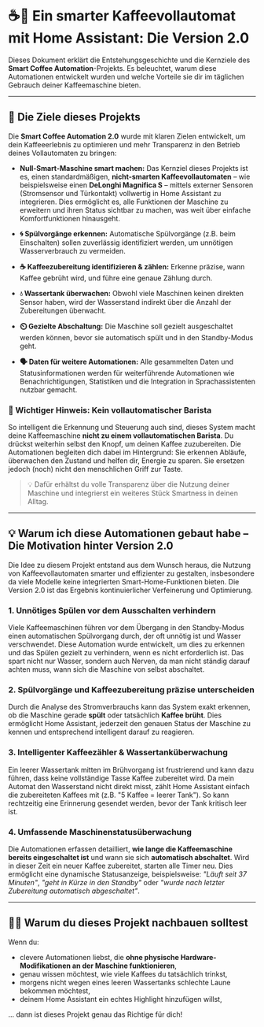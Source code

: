 # ☕️🤖 Ein smarter Kaffeevollautomat mit Home Assistant: Die Version 2.0

Dieses Dokument erklärt die Entstehungsgeschichte und die Kernziele des **Smart Coffee Automation**-Projekts. Es beleuchtet, warum diese Automationen entwickelt wurden und welche Vorteile sie dir im täglichen Gebrauch deiner Kaffeemaschine bieten.

---

## 🎯 Die Ziele dieses Projekts

Die **Smart Coffee Automation 2.0** wurde mit klaren Zielen entwickelt, um dein Kaffeeerlebnis zu optimieren und mehr Transparenz in den Betrieb deines Vollautomaten zu bringen:

* **Null-Smart-Maschine smart machen:** Das Kernziel dieses Projekts ist es, einen standardmäßigen, **nicht-smarten Kaffeevollautomaten** – wie beispielsweise einen **DeLonghi Magnifica S** – mittels externer Sensoren (Stromsensor und Türkontakt) vollwertig in Home Assistant zu integrieren. Dies ermöglicht es, alle Funktionen der Maschine zu erweitern und ihren Status sichtbar zu machen, was weit über einfache Komfortfunktionen hinausgeht.

* **🌀 Spülvorgänge erkennen:** Automatische Spülvorgänge (z.B. beim Einschalten) sollen zuverlässig identifiziert werden, um unnötigen Wasserverbrauch zu vermeiden.

* **☕ Kaffeezubereitung identifizieren & zählen:** Erkenne präzise, wann Kaffee gebrüht wird, und führe eine genaue Zählung durch.

* **💧 Wassertank überwachen:** Obwohl viele Maschinen keinen direkten Sensor haben, wird der Wasserstand indirekt über die Anzahl der Zubereitungen überwacht.

* **⏲️ Gezielte Abschaltung:** Die Maschine soll gezielt ausgeschaltet werden können, bevor sie automatisch spült und in den Standby-Modus geht.

* **🗣️ Daten für weitere Automationen:** Alle gesammelten Daten und Statusinformationen werden für weiterführende Automationen wie Benachrichtigungen, Statistiken und die Integration in Sprachassistenten nutzbar gemacht.

### 🚫 Wichtiger Hinweis: Kein vollautomatischer Barista

So intelligent die Erkennung und Steuerung auch sind, dieses System macht deine Kaffeemaschine **nicht zu einem vollautomatischen Barista**. Du drückst weiterhin selbst den Knopf, um deinen Kaffee zuzubereiten. Die Automationen begleiten dich dabei im Hintergrund: Sie erkennen Abläufe, überwachen den Zustand und helfen dir, Energie zu sparen. Sie ersetzen jedoch (noch) nicht den menschlichen Griff zur Taste.

> 💡 Dafür erhältst du volle Transparenz über die Nutzung deiner Maschine und integrierst ein weiteres Stück Smartness in deinen Alltag.

---

## 💡 Warum ich diese Automationen gebaut habe – Die Motivation hinter Version 2.0

Die Idee zu diesem Projekt entstand aus dem Wunsch heraus, die Nutzung von Kaffeevollautomaten smarter und effizienter zu gestalten, insbesondere da viele Modelle keine integrierten Smart-Home-Funktionen bieten. Die Version 2.0 ist das Ergebnis kontinuierlicher Verfeinerung und Optimierung.

### 1. **Unnötiges Spülen vor dem Ausschalten verhindern**

Viele Kaffeemaschinen führen vor dem Übergang in den Standby-Modus einen automatischen Spülvorgang durch, der oft unnötig ist und Wasser verschwendet. Diese Automation wurde entwickelt, um dies zu erkennen und das Spülen gezielt zu verhindern, wenn es nicht erforderlich ist. Das spart nicht nur Wasser, sondern auch Nerven, da man nicht ständig darauf achten muss, wann sich die Maschine von selbst abschaltet.

### 2. **Spülvorgänge und Kaffeezubereitung präzise unterscheiden**

Durch die Analyse des Stromverbrauchs kann das System exakt erkennen, ob die Maschine gerade **spült** oder tatsächlich **Kaffee brüht**. Dies ermöglicht Home Assistant, jederzeit den genauen Status der Maschine zu kennen und entsprechend intelligent darauf zu reagieren.

### 3. **Intelligenter Kaffeezähler & Wassertanküberwachung**

Ein leerer Wassertank mitten im Brühvorgang ist frustrierend und kann dazu führen, dass keine vollständige Tasse Kaffee zubereitet wird. Da mein Automat den Wasserstand nicht direkt misst, zählt Home Assistant einfach die zubereiteten Kaffees mit (z.B. "5 Kaffee = leerer Tank"). So kann rechtzeitig eine Erinnerung gesendet werden, bevor der Tank kritisch leer ist.

### 4. **Umfassende Maschinenstatusüberwachung**

Die Automationen erfassen detailliert, **wie lange die Kaffeemaschine bereits eingeschaltet ist** und wann sie sich **automatisch abschaltet**. Wird in dieser Zeit ein neuer Kaffee zubereitet, starten alle Timer neu. Dies ermöglicht eine dynamische Statusanzeige, beispielsweise: *"Läuft seit 37 Minuten"*, *"geht in Kürze in den Standby"* oder *"wurde nach letzter Zubereitung automatisch abgeschaltet"*.

---

## 👨‍🔧 Warum du dieses Projekt nachbauen solltest

Wenn du:

* clevere Automationen liebst, die **ohne physische Hardware-Modifikationen an der Maschine funktionieren**,
* genau wissen möchtest, wie viele Kaffees du tatsächlich trinkst,
* morgens nicht wegen eines leeren Wassertanks schlechte Laune bekommen möchtest,
* deinem Home Assistant ein echtes Highlight hinzufügen willst,

... dann ist dieses Projekt genau das Richtige für dich!

